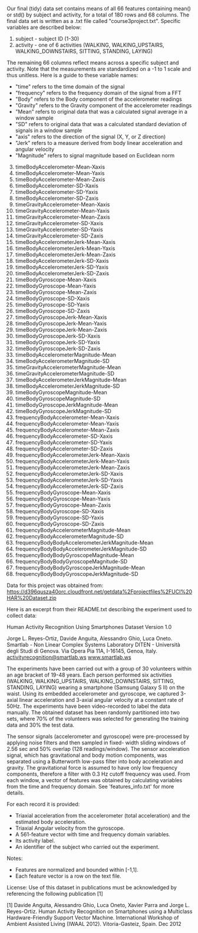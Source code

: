 
Our final (tidy) data set contains means of all 66 features containing mean() or std() by subject and activity, for a 
total of 180 rows and 68 columns.  The final data set is written as a .txt file called "course3project.txt".  Specific 
variables are described below:

1) subject	- subject ID (1-30) <br>
2) activity - one of 6 activities (WALKING, WALKING_UPSTAIRS, WALKING_DOWNSTAIRS, SITTING, STANDING, LAYING)

The remaining 66 columns reflect means across a specific subject and activity.  Note that the measurements are standardized 
on a -1 to 1 scale and thus unitless.  Here is a guide to these variable names:
 - "time" refers to the time domain of the signal
 - "frequency" refers to the frequency domain of the signal from a FFT
 - "Body" refers to the Body component of the accelerometer readings
 - "Gravity" refers to the Gravity component of the accelerometer readings
 - "Mean" refers to original data that was a calculated signal average in a window sample
 - "SD" refers to original data that was a calculated standard deviation of signals in a window sample
 - "axis" refers to the direction of the signal (X, Y, or Z direction)
 - "Jerk" refers to a measure derived from body linear acceleration and angular velocity
 - "Magnitude" refers to signal magnitude based on Euclidean norm

3) timeBodyAccelerometer-Mean-Xaxis <br>
4) timeBodyAccelerometer-Mean-Yaxis <br>
5) timeBodyAccelerometer-Mean-Zaxis <br>
6) timeBodyAccelerometer-SD-Xaxis <br>
7) timeBodyAccelerometer-SD-Yaxis <br>
8) timeBodyAccelerometer-SD-Zaxis <br>
9) timeGravityAccelerometer-Mean-Xaxis <br>
10) timeGravityAccelerometer-Mean-Yaxis <br>
11) timeGravityAccelerometer-Mean-Zaxis <br>
12) timeGravityAccelerometer-SD-Xaxis <br>
13) timeGravityAccelerometer-SD-Yaxis <br>
14) timeGravityAccelerometer-SD-Zaxis <br>
15) timeBodyAccelerometerJerk-Mean-Xaxis	 <br>
16) timeBodyAccelerometerJerk-Mean-Yaxis	 <br>
17) timeBodyAccelerometerJerk-Mean-Zaxis	 <br>
18) timeBodyAccelerometerJerk-SD-Xaxis	 <br>
19) timeBodyAccelerometerJerk-SD-Yaxis	 <br>
20) timeBodyAccelerometerJerk-SD-Zaxis	 <br>
21) timeBodyGyroscope-Mean-Xaxis	 <br>
22) timeBodyGyroscope-Mean-Yaxis	 <br>
23) timeBodyGyroscope-Mean-Zaxis	 <br>
24) timeBodyGyroscope-SD-Xaxis	 <br>
25) timeBodyGyroscope-SD-Yaxis	 <br>
26) timeBodyGyroscope-SD-Zaxis	 <br>
27) timeBodyGyroscopeJerk-Mean-Xaxis <br>
28) timeBodyGyroscopeJerk-Mean-Yaxis	 <br>
29) timeBodyGyroscopeJerk-Mean-Zaxis	 <br>
30) timeBodyGyroscopeJerk-SD-Xaxis	 <br>
31) timeBodyGyroscopeJerk-SD-Yaxis	 <br>
32) timeBodyGyroscopeJerk-SD-Zaxis	 <br>
33) timeBodyAccelerometerMagnitude-Mean	 <br>
34) timeBodyAccelerometerMagnitude-SD	 <br>
35) timeGravityAccelerometerMagnitude-Mean	 <br>
36) timeGravityAccelerometerMagnitude-SD	 <br>
37) timeBodyAccelerometerJerkMagnitude-Mean	 <br>
38) timeBodyAccelerometerJerkMagnitude-SD	 <br>
39) timeBodyGyroscopeMagnitude-Mean	 <br>
40) timeBodyGyroscopeMagnitude-SD	 <br>
41) timeBodyGyroscopeJerkMagnitude-Mean <br>
42) timeBodyGyroscopeJerkMagnitude-SD	 <br>
43) frequencyBodyAccelerometer-Mean-Xaxis	 <br>
44) frequencyBodyAccelerometer-Mean-Yaxis	 <br>
45) frequencyBodyAccelerometer-Mean-Zaxis	 <br>
46) frequencyBodyAccelerometer-SD-Xaxis	 <br>
47) frequencyBodyAccelerometer-SD-Yaxis	 <br>
48) frequencyBodyAccelerometer-SD-Zaxis	 <br>
49) frequencyBodyAccelerometerJerk-Mean-Xaxis <br>
50) frequencyBodyAccelerometerJerk-Mean-Yaxis	 <br>
51) frequencyBodyAccelerometerJerk-Mean-Zaxis	 <br>
52) frequencyBodyAccelerometerJerk-SD-Xaxis	 <br>
53) frequencyBodyAccelerometerJerk-SD-Yaxis	 <br>
54) frequencyBodyAccelerometerJerk-SD-Zaxis	 <br>
55) frequencyBodyGyroscope-Mean-Xaxis	 <br>
56) frequencyBodyGyroscope-Mean-Yaxis	 <br>
57) frequencyBodyGyroscope-Mean-Zaxis	 <br>
58) frequencyBodyGyroscope-SD-Xaxis	 <br>
59) frequencyBodyGyroscope-SD-Yaxis	 <br>
60) frequencyBodyGyroscope-SD-Zaxis	 <br>
61) frequencyBodyAccelerometerMagnitude-Mean	 <br>
62) frequencyBodyAccelerometerMagnitude-SD	 <br>
63) frequencyBodyBodyAccelerometerJerkMagnitude-Mean	 <br>
64) frequencyBodyBodyAccelerometerJerkMagnitude-SD	 <br>
65) frequencyBodyBodyGyroscopeMagnitude-Mean	 <br>
66) frequencyBodyBodyGyroscopeMagnitude-SD	 <br>
67) frequencyBodyBodyGyroscopeJerkMagnitude-Mean <br>
68) frequencyBodyBodyGyroscopeJerkMagnitude-SD <br>


Data for this project was obtained from: 
https://d396qusza40orc.cloudfront.net/getdata%2Fprojectfiles%2FUCI%20HAR%20Dataset.zip

Here is an excerpt from their README.txt describing the experiment used to collect data:

Human Activity Recognition Using Smartphones Dataset
Version 1.0

Jorge L. Reyes-Ortiz, Davide Anguita, Alessandro Ghio, Luca Oneto.
Smartlab - Non Linear Complex Systems Laboratory
DITEN - Università degli Studi di Genova.
Via Opera Pia 11A, I-16145, Genoa, Italy.
activityrecognition@smartlab.ws
www.smartlab.ws

The experiments have been carried out with a group of 30 volunteers within an age bracket of 19-48 years. Each person 
performed six activities (WALKING, WALKING_UPSTAIRS, WALKING_DOWNSTAIRS, SITTING, STANDING, LAYING) wearing a smartphone 
(Samsung Galaxy S II) on the waist. Using its embedded accelerometer and gyroscope, we captured 3-axial linear acceleration 
and 3-axial angular velocity at a constant rate of 50Hz. The experiments have been video-recorded to label the data 
manually. The obtained dataset has been randomly partitioned into two sets, where 70% of the volunteers was selected for 
generating the training data and 30% the test data. 

The sensor signals (accelerometer and gyroscope) were pre-processed by applying noise filters and then sampled in fixed-
width sliding windows of 2.56 sec and 50% overlap (128 readings/window). The sensor acceleration signal, which has 
gravitational and body motion components, was separated using a Butterworth low-pass filter into body acceleration and 
gravity. The gravitational force is assumed to have only low frequency components, therefore a filter with 0.3 Hz cutoff 
frequency was used. From each window, a vector of features was obtained by calculating variables from the time and frequency 
domain. See 'features_info.txt' for more details. 

For each record it is provided:
- Triaxial acceleration from the accelerometer (total acceleration) and the estimated body acceleration.
- Triaxial Angular velocity from the gyroscope. 
- A 561-feature vector with time and frequency domain variables. 
- Its activity label. 
- An identifier of the subject who carried out the experiment.

Notes: 
- Features are normalized and bounded within [-1,1].
- Each feature vector is a row on the text file.

License:
Use of this dataset in publications must be acknowledged by referencing the following publication [1] 

[1] Davide Anguita, Alessandro Ghio, Luca Oneto, Xavier Parra and Jorge L. Reyes-Ortiz. Human Activity Recognition on 
Smartphones using a Multiclass Hardware-Friendly Support Vector Machine. International Workshop of Ambient Assisted Living 
(IWAAL 2012). Vitoria-Gasteiz, Spain. Dec 2012
